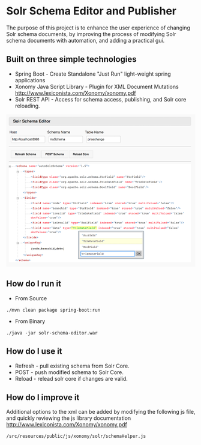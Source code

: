 # Solr Schema Editor and Publisher

The purpose of this project is to enhance the user experience of changing Solr schema documents, by improving the process of modifying Solr schema documents with automation, and adding a practical gui. 

## Built on three simple technologies
* Spring Boot - Create Standalone "Just Run" light-weight spring applications
* Xonomy Java Script Library - Plugin for XML Document Mutations http://www.lexiconista.com/Xonomy/xonomy.pdf
* Solr REST API - Access for schema access, publishing, and Solr core reloading.


![screen shot](images/SolrEditorScreenShot.png)


## How do I run it

* From Source
```
./mvn clean package spring-boot:run
```
* From Binary
```
./java -jar solr-schema-editor.war 
```

## How do I use it
* Refresh - pull existing schema from Solr Core.
* POST - push modified schema to Solr Core.
* Reload - relead solr core if changes are valid.

## How do I improve it
Additional options to the xml can be added by modifying the following js file, and quickly reviewing the js library documentation http://www.lexiconista.com/Xonomy/xonomy.pdf
```
/src/resources/public/js/xonomy/solr/schemaHelper.js
```
